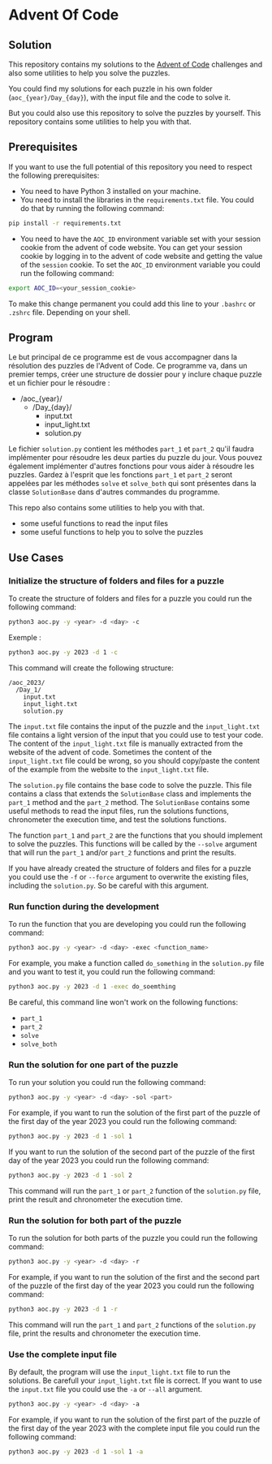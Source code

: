 # Advent Of Code

## Solution

This repository contains my solutions to the [Advent of Code](https://adventofcode.com/) challenges and also some utilities to help you solve the puzzles.

You could find my solutions for each puzzle in his own folder (`aoc_{year}/Day_{day}`), with the input file and the code to solve it.

But you could also use this repository to solve the puzzles by yourself. This repository contains some utilities to help you with that.

## Prerequisites

If you want to use the full potential of this repository you need to respect the following prerequisites:
- You need to have Python 3 installed on your machine.
- You need to install the libraries in the `requirements.txt` file. You could do that by running the following command:
```bash
pip install -r requirements.txt
```
- You need to have the `AOC_ID` environment variable set with your session cookie from the advent of code website. You can get your session cookie by logging in to the advent of code website and getting the value of the `session` cookie. To set the `AOC_ID` environment variable you could run the following command:
```bash
export AOC_ID=<your_session_cookie>
```
To make this change permanent you could add this line to your `.bashrc` or `.zshrc` file. Depending on your shell.


## Program

Le but principal de ce programme est de vous accompagner dans la résolution des puzzles de l'Advent of Code. Ce programme va, dans un premier temps, créer une structure de dossier pour y inclure chaque puzzle et un fichier pour le résoudre :
  - /aoc_{year}/
    - /Day_{day}/
      - input.txt
      - input_light.txt
      - solution.py

Le fichier `solution.py` contient les méthodes `part_1` et `part_2` qu'il faudra implémenter pour résoudre les deux parties du puzzle du jour. Vous pouvez également implémenter d'autres fonctions pour vous aider à résoudre les puzzles. Gardez à l'esprit que les fonctions `part_1` et `part_2` seront appelées par les méthodes `solve` et `solve_both` qui sont présentes dans la classe `SolutionBase` dans d'autres commandes du programme.

This repo also contains some utilities to help you with that.
- some useful functions to read the input files
- some useful functions to help you to solve the puzzles

## Use Cases

### Initialize the structure of folders and files for a puzzle
To create the structure of folders and files for a puzzle you could run the following command:
```bash
python3 aoc.py -y <year> -d <day> -c
```

Exemple :
```bash
python3 aoc.py -y 2023 -d 1 -c
```

This command will create the following structure:
```
/aoc_2023/
  /Day_1/
    input.txt
    input_light.txt
    solution.py
```

The `input.txt` file contains the input of the puzzle and the `input_light.txt` file contains a light version of the input that you could use to test your code. The content of the `input_light.txt` file is manually extracted from the website of the advent of code. Sometimes the content of the `input_light.txt` file could be wrong, so you should copy/paste the content of the example from the website to the `input_light.txt` file.

The `solution.py` file contains the base code to solve the puzzle. This file contains a class that extends the `SolutionBase` class and implements the `part_1` method and the `part_2` method. The `SolutionBase` contains some useful methods to read the input files, run the solutions functions, chronometer the execution time, and test the solutions functions.

The function `part_1` and `part_2` are the functions that you should implement to solve the puzzles. This functions will be called by the `--solve` argument that will run the `part_1` and/or `part_2` functions and print the results.

If you have already created the structure of folders and files for a puzzle you could use the `-f` or `--force` argument to overwrite the existing files, including the `solution.py`. So be careful with this argument.

### Run function during the development

To run the function that you are developing you could run the following command:
```bash
python3 aoc.py -y <year> -d <day> -exec <function_name>
```

For example, you make a function called `do_something` in the `solution.py` file and you want to test it, you could run the following command:
```bash
python3 aoc.py -y 2023 -d 1 -exec do_soemthing
```

Be careful, this command line won't work on the following functions:
- `part_1`
- `part_2`
- `solve`
- `solve_both`


### Run the solution for one part of the puzzle

To run your solution you could run the following command:
```bash
python3 aoc.py -y <year> -d <day> -sol <part>
```

For example, if you want to run the solution of the first part of the puzzle of the first day of the year 2023 you could run the following command:
```bash
python3 aoc.py -y 2023 -d 1 -sol 1
```

If you want to run the solution of the second part of the puzzle of the first day of the year 2023 you could run the following command:
```bash
python3 aoc.py -y 2023 -d 1 -sol 2
```

This command will run the `part_1` or `part_2` function of the `solution.py` file, print the result and chronometer the execution time.

### Run the solution for both part of the puzzle

To run the solution for both parts of the puzzle you could run the following command:
```bash
python3 aoc.py -y <year> -d <day> -r
```

For example, if you want to run the solution of the first and the second part of the puzzle of the first day of the year 2023 you could run the following command:
```bash
python3 aoc.py -y 2023 -d 1 -r
```

This command will run the `part_1` and `part_2` functions of the `solution.py` file, print the results and chronometer the execution time.


### Use the complete input file

By default, the program will use the `input_light.txt` file to run the solutions. Be carefull your `input_light.txt` file is correct. If you want to use the `input.txt` file you could use the `-a` or `--all` argument.

```bash
python3 aoc.py -y <year> -d <day> -a

```

For example, if you want to run the solution of the first part of the puzzle of the first day of the year 2023 with the complete input file you could run the following command:
```bash
python3 aoc.py -y 2023 -d 1 -sol 1 -a
```